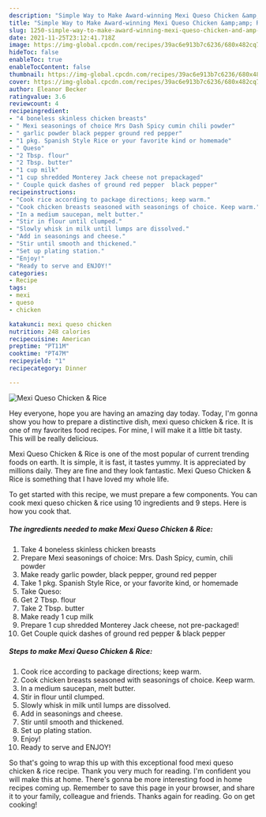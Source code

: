 ```yaml
---
description: "Simple Way to Make Award-winning Mexi Queso Chicken &amp;amp; Rice"
title: "Simple Way to Make Award-winning Mexi Queso Chicken &amp;amp; Rice"
slug: 1250-simple-way-to-make-award-winning-mexi-queso-chicken-and-amp-rice
date: 2021-11-25T23:12:41.718Z
image: https://img-global.cpcdn.com/recipes/39ac6e913b7c6236/680x482cq70/mexi-queso-chicken-rice-recipe-main-photo.jpg
hideToc: false
enableToc: true
enableTocContent: false
thumbnail: https://img-global.cpcdn.com/recipes/39ac6e913b7c6236/680x482cq70/mexi-queso-chicken-rice-recipe-main-photo.jpg
cover: https://img-global.cpcdn.com/recipes/39ac6e913b7c6236/680x482cq70/mexi-queso-chicken-rice-recipe-main-photo.jpg
author: Eleanor Becker
ratingvalue: 3.6
reviewcount: 4
recipeingredient:
- "4 boneless skinless chicken breasts"
- " Mexi seasonings of choice Mrs Dash Spicy cumin chili powder"
- " garlic powder black pepper ground red pepper"
- "1 pkg. Spanish Style Rice or your favorite kind or homemade"
- " Queso"
- "2 Tbsp. flour"
- "2 Tbsp. butter"
- "1 cup milk"
- "1 cup shredded Monterey Jack cheese not prepackaged"
- " Couple quick dashes of ground red pepper  black pepper"
recipeinstructions:
- "Cook rice according to package directions; keep warm."
- "Cook chicken breasts seasoned with seasonings of choice. Keep warm."
- "In a medium saucepan, melt butter."
- "Stir in flour until clumped."
- "Slowly whisk in milk until lumps are dissolved."
- "Add in seasonings and cheese."
- "Stir until smooth and thickened."
- "Set up plating station."
- "Enjoy!"
- "Ready to serve and ENJOY!"
categories:
- Recipe
tags:
- mexi
- queso
- chicken

katakunci: mexi queso chicken 
nutrition: 248 calories
recipecuisine: American
preptime: "PT11M"
cooktime: "PT47M"
recipeyield: "1"
recipecategory: Dinner

---
```



![Mexi Queso Chicken &amp; Rice](https://img-global.cpcdn.com/recipes/39ac6e913b7c6236/680x482cq70/mexi-queso-chicken-rice-recipe-main-photo.jpg)

Hey everyone, hope you are having an amazing day today. Today, I'm gonna show you how to prepare a distinctive dish, mexi queso chicken &amp; rice. It is one of my favorites food recipes. For mine, I will make it a little bit tasty. This will be really delicious.



Mexi Queso Chicken &amp; Rice is one of the most popular of current trending foods on earth. It is simple, it is fast, it tastes yummy. It is appreciated by millions daily. They are fine and they look fantastic. Mexi Queso Chicken &amp; Rice is something that I have loved my whole life.


To get started with this recipe, we must prepare a few components. You can cook mexi queso chicken &amp; rice using 10 ingredients and 9 steps. Here is how you cook that.

<!--inarticleads1-->

##### The ingredients needed to make Mexi Queso Chicken &amp; Rice:

1. Take 4 boneless skinless chicken breasts
1. Prepare  Mexi seasonings of choice: Mrs. Dash Spicy, cumin, chili powder
1. Make ready  garlic powder, black pepper, ground red pepper
1. Take 1 pkg. Spanish Style Rice, or your favorite kind, or homemade
1. Take  Queso:
1. Get 2 Tbsp. flour
1. Take 2 Tbsp. butter
1. Make ready 1 cup milk
1. Prepare 1 cup shredded Monterey Jack cheese, not pre-packaged!
1. Get  Couple quick dashes of ground red pepper &amp; black pepper




<!--inarticleads2-->

##### Steps to make Mexi Queso Chicken &amp; Rice:

1. Cook rice according to package directions; keep warm.
1. Cook chicken breasts seasoned with seasonings of choice. Keep warm.
1. In a medium saucepan, melt butter.
1. Stir in flour until clumped.
1. Slowly whisk in milk until lumps are dissolved.
1. Add in seasonings and cheese.
1. Stir until smooth and thickened.
1. Set up plating station.
1. Enjoy!
1. Ready to serve and ENJOY!



So that's going to wrap this up with this exceptional food mexi queso chicken &amp; rice recipe. Thank you very much for reading. I'm confident you will make this at home. There's gonna be more interesting food in home recipes coming up. Remember to save this page in your browser, and share it to your family, colleague and friends. Thanks again for reading. Go on get cooking!
